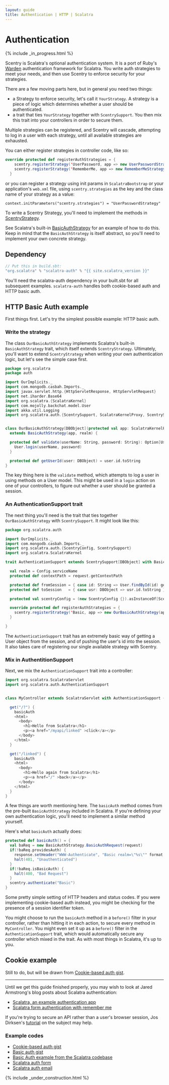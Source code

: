 ```yaml
---
layout: guide
title: Authentication | HTTP | Scalatra
---
```


<div class="page-header">
  <h1>Authentication</h1>
</div>

{% include _in_progress.html %}


Scentry is Scalatra's optional authentication system. It is a port of Ruby's
[Warden](https://github.com/hassox/warden) authentication framework for
Scalatra. You write auth strategies to meet your needs, and then use Scentry
to enforce security for your strategies.

There are a few moving parts here, but in general you need two things:

* a Strategy to enforce security, let's call it `YourStrategy`. A strategy is
a piece of logic which determines whether a user should be authenticated.
* a trait that ties `YourStrategy` together with `ScentrySupport`. You then
mix this trait into your controllers in order to secure them.

Multiple strategies can be registered, and Scentry will cascade, attempting
to log in a user with each strategy, until all available strategies are
exhausted.

You can either register strategies in controller code, like so:

```scala
override protected def registerAuthStrategies = {
    scentry.registerStrategy('UserPassword, app => new UserPasswordStrategy(app))
    scentry.registerStrategy('RememberMe, app => new RememberMeStrategy(app))
  }
```

or you can register a strategy using init params in `ScalatraBootstrap` or
your application's `web.xml` file, using `scentry.strategies` as the key and
the class name of your strategy as a value:

`context.initParameters("scentry.strategies") = "UserPasswordStrategy"`

To write a Scentry Strategy, you'll need to implement the methods in
[ScentryStrategy](https://github.com/scalatra/scalatra/blob/develop/auth/src/main/scala/org/scalatra/auth/ScentryStrategy.scala).

See Scalatra's built-in [BasicAuthStrategy](https://github.com/scalatra/scalatra/blob/develop/auth/src/main/scala/org/scalatra/auth/strategy/BasicAuthStrategy.scala)
for an example of how to do this. Keep in mind that the `BasicAuthStrategy`
is itself abstract, so you'll need to implement your own concrete strategy.

## Dependency

```scala
// Put this in build.sbt:
"org.scalatra" % "scalatra-auth" % "{{ site.scalatra_version }}"
```

You'll need the scalatra-auth dependency in your built.sbt for all subsequent
examples. `scalatra-auth` handles both cookie-based auth and HTTP basic auth.

## HTTP Basic Auth example

First things first. Let's try the simplest possible example: HTTP basic auth.


### Write the strategy

The class `OurBasicAuthStrategy` implements Scalatra's built-in `BasicAuthStrategy`
trait, which itself extends `ScentryStrategy`. Ultimately, you'll want to extend
`ScentryStrategy` when writing your own authentication logic, but let's see the
simple case first.

```scala
package org.scalatra
package auth

import OurImplicits._
import com.mongodb.casbah.Imports._
import javax.servlet.http.{HttpServletResponse, HttpServletRequest}
import net.iharder.Base64
import org.scalatra.{ScalatraKernel}
import com.mojolly.backchat.model.User
import akka.util.Logging
import org.scalatra.auth.{ScentrySupport, ScalatraKernelProxy, ScentryStrategy}


class OurBasicAuthStrategy[DBObject](protected val app: ScalatraKernelProxy, realm: String)
  extends BasicAuthStrategy(app, realm) {

  protected def validate(userName: String, password: String): Option[UserType] = {
    User.login(userName, password)
  }

  protected def getUserId(user: DBObject) = user.id.toString
}
```
The key thing here is the `validate` method, which attempts to log a user in
using methods on a User model. This might be used in a `login` action on one
of your controllers, to figure out whether a user should be granted a session.

### An AuthenticationSupport trait

The next thing you'll need is the trait that ties together `OurBasicAuthStrategy`
with `ScentrySupport`. It might look like this:

```scala
package org.scalatra.auth

import OurImplicits._
import com.mongodb.casbah.Imports._
import org.scalatra.auth.{ScentryConfig, ScentrySupport}
import org.scalatra.ScalatraKernel

trait AuthenticationSupport extends ScentrySupport[DBObject] with BasicAuthSupport { self: ScalatraKernel =>

  val realm = Config.serviceName
  protected def contextPath = request.getContextPath

  protected def fromSession = { case id: String => User.findById(id) getOrElse null  }
  protected def toSession   = { case usr: DBObject => usr.id.toString }

  protected val scentryConfig = (new ScentryConfig {}).asInstanceOf[ScentryConfiguration]

  override protected def registerAuthStrategies = {
    scentry.registerStrategy('Basic, app => new OurBasicAuthStrategy(app, realm))
  }

}
```

The `AuthenticationSupport` trait has an extremely basic way of getting a User
object from the session, and of pushing the user's id into the session. It also
takes care of registering our single available strategy with Scentry.

### Mix in AuthentitionSupport

Next, we mix the `AuthenticationSupport` trait into a controller:

```scala
import org.scalatra.ScalatraServlet
import org.scalatra.auth.AuthenticationSupport


class MyController extends ScalatraServlet with AuthenticationSupport {

  get("/?") {
    basicAuth
    <html>
      <body>
        <h1>Hello from Scalatra</h1>
        <p><a href="/myapi/linked" >click</a></p>
      </body>
    </html>
  }

  get("/linked") {
    basicAuth
    <html>
      <body>
        <h1>Hello again from Scalatra</h1>
        <p><a href="/" >back</a></p>
      </body>
    </html>
  }
}
```

A few things are worth mentioning here. The `basicAuth` method comes from the
pre-built `BasicAuthStrategy` included in Scalatra. If you're defining your own
authentication logic, you'll need to implement a similar method yourself.

Here's what `basicAuth` actually does:

```scala
protected def basicAuth() = {
  val baReq = new BasicAuthStrategy.BasicAuthRequest(request)
  if(!baReq.providesAuth) {
    response.setHeader("WWW-Authenticate", "Basic realm=\"%s\"" format realm)
    halt(401, "Unauthenticated")
  }
  if(!baReq.isBasicAuth) {
    halt(400, "Bad Request")
  }
  scentry.authenticate("Basic")
}
```

Some pretty simple setting of HTTP headers and status codes. If you were
implementing cookie-based auth instead, you might be checking for the presence
of a session identifier token.

You might choose to run the `basicAuth` method in a `before()` filter in your
controller, rather than hitting it in each action, to secure every method in
`MyController`. You might even set it up as a `before()` filter in the
`AuthenticationSupport` trait, which would automatically secure any controller
which mixed in the trait. As with most things in Scalatra, it's up to you.

## Cookie example

Still to do, but will be drawn from [Cookie-based auth gist](http://gist.github.com/660701).

----

Until we get this guide finished properly, you may wish to look at Jared
Armstrong's blog posts about Scalatra authentication:

* [Scalatra, an example authentication app](http://www.jaredarmstrong.name/2011/08/scalatra-an-example-authentication-app/)
* [Scalatra form authentication with remember me](http://www.jaredarmstrong.name/2011/08/scalatra-form-authentication-with-remember-me/)

If you're trying to secure an API rather than a user's browser session,
Jos Dirksen's [tutorial](http://www.smartjava.org/content/tutorial-getting-started-scala-and-scalatra-part-iii) on the subject may help.

### Example codes

* [Cookie-based auth gist](http://gist.github.com/660701)
* [Basic auth gist](https://gist.github.com/732347)
* [Basic Auth example from the Scalatra codebase](https://github.com/scalatra/scalatra/blob/develop/example/src/main/scala/org/scalatra/BasicAuthExample.scala)
* [Scalatra auth form](https://github.com/jlarmstrong/scalatra-auth-form)
* [Scalatra auth email](https://github.com/jasonjackson/scalatra-auth-email)

{% include _under_construction.html %}
